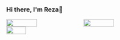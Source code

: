 ### Hi there, I'm Reza👋



<div style="display: flex; flex-direction: row;">
  <img align ="left" width="40%" style= padding-bottom: "20px"  src="https://github-readme-streak-stats.herokuapp.com?user=Rezaeskandar&theme=tokyonight&hide_border=true" />
 <img class="img"  align ="left" width = "40%" src="https://github-readme-stats.vercel.app/api?username=Rezaeskandar&show_icons=true&theme=radical" />

 
</div>
<div style="display: flex; flex-direction: row;">
 <img class="img"  align ="center" width = "32%" src="https://github-readme-stats.vercel.app/api/top-langs/?username=Rezaeskandar&theme=radical&layout=compact" />
 </div>

